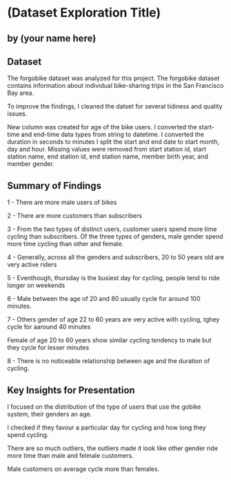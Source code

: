 # (Dataset Exploration Title)
## by (your name here)


## Dataset
The forgobike dataset was analyzed for this project. The forgobike dataset contains information about individual bike-sharing trips in the San Francisco Bay area.

To improve the findings, I cleaned the datset for several tidiness and quality issues.

New column was created for age of the bike users.
I converted the start-time and end-time data types from string to datetime.
I converted the duration in seconds to minutes
I split the start and end date to start month, day and hour.
Missing values were removed from start station id, start station name, end station id, end station name, member birth year, and member gender.


## Summary of Findings

1 - There are more male users of bikes

2 - There are more customers than subscribers

3 - From the two types of distinct users, customer users spend more time cycling than subscribers. Of the three types of genders, male gender spend more time cycling than other and female.

4 - Generally, across all the genders and subscribers, 20 to 50 years old are very active riders <br>

5 - Eventhough, thursday is the busiest day for cycling, people tend to ride longer on weekends <br>

6 - Male between the age of 20 and 80 usually cycle for around 100 minutes. <br>

7 - Others gender of age 22 to 60 years are very active with cycling, tghey cycle for aaround 40 minutes <br>

Female of age 20 to 60 years show similar cycling tendency to male but they cycle for lesser minutes <br>

8 - There is no noticeable relationship between age and the duration of cycling.

## Key Insights for Presentation

I focused on the distribution of the type of users that use the gobike system, their genders an age. 

I checked if they favour a particular day for cycling and how long they spend cycling.

There are so much outliers, the outliers made it look like other gender ride more time than male and felmale customers.

Male customers on average cycle more than females.
